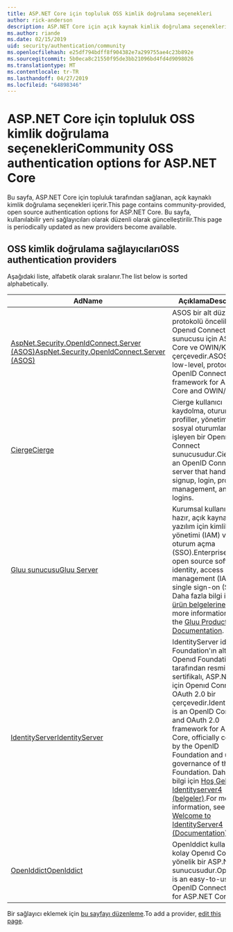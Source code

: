 ```yaml
---
title: ASP.NET Core için topluluk OSS kimlik doğrulama seçenekleri
author: rick-anderson
description: ASP.NET Core için açık kaynak kimlik doğrulama seçenekleri keşfedin.
ms.author: riande
ms.date: 02/15/2019
uid: security/authentication/community
ms.openlocfilehash: e25df794bdff8f904382e7a299755ae4c23b892e
ms.sourcegitcommit: 5b0eca8c21550f95de3bb21096bd4fd4d9098026
ms.translationtype: MT
ms.contentlocale: tr-TR
ms.lasthandoff: 04/27/2019
ms.locfileid: "64898346"
---
```

# <a name="community-oss-authentication-options-for-aspnet-core"></a><span data-ttu-id="91138-103">ASP.NET Core için topluluk OSS kimlik doğrulama seçenekleri</span><span class="sxs-lookup"><span data-stu-id="91138-103">Community OSS authentication options for ASP.NET Core</span></span>

<span data-ttu-id="91138-104">Bu sayfa, ASP.NET Core için topluluk tarafından sağlanan, açık kaynaklı kimlik doğrulama seçenekleri içerir.</span><span class="sxs-lookup"><span data-stu-id="91138-104">This page contains community-provided, open source authentication options for ASP.NET Core.</span></span> <span data-ttu-id="91138-105">Bu sayfa, kullanılabilir yeni sağlayıcıları olarak düzenli olarak güncelleştirilir.</span><span class="sxs-lookup"><span data-stu-id="91138-105">This page is periodically updated as new providers become available.</span></span>

## <a name="oss-authentication-providers"></a><span data-ttu-id="91138-106">OSS kimlik doğrulama sağlayıcıları</span><span class="sxs-lookup"><span data-stu-id="91138-106">OSS authentication providers</span></span>

<span data-ttu-id="91138-107">Aşağıdaki liste, alfabetik olarak sıralanır.</span><span class="sxs-lookup"><span data-stu-id="91138-107">The list below is sorted alphabetically.</span></span>

| <span data-ttu-id="91138-108">Ad</span><span class="sxs-lookup"><span data-stu-id="91138-108">Name</span></span> | <span data-ttu-id="91138-109">Açıklama</span><span class="sxs-lookup"><span data-stu-id="91138-109">Description</span></span> |
| ---- | ----------- |
| [<span data-ttu-id="91138-110">AspNet.Security.OpenIdConnect.Server (ASOS)</span><span class="sxs-lookup"><span data-stu-id="91138-110">AspNet.Security.OpenIdConnect.Server (ASOS)</span></span>](https://github.com/aspnet-contrib/AspNet.Security.OpenIdConnect.Server) | <span data-ttu-id="91138-111">ASOS bir alt düzey ve protokolü öncelikli Openıd Connect sunucusu için ASP.NET Core ve OWIN/Katana çerçevedir.</span><span class="sxs-lookup"><span data-stu-id="91138-111">ASOS is a low-level, protocol-first OpenID Connect server framework for ASP.NET Core and OWIN/Katana.</span></span> |
| [<span data-ttu-id="91138-112">Cierge</span><span class="sxs-lookup"><span data-stu-id="91138-112">Cierge</span></span>](https://github.com/pwdless/Cierge) | <span data-ttu-id="91138-113">Cierge kullanıcı kaydolma, oturum açma, profiller, yönetim ve sosyal oturumların işleyen bir Openıd Connect sunucusudur.</span><span class="sxs-lookup"><span data-stu-id="91138-113">Cierge is an OpenID Connect server that handles user signup, login, profiles, management, and social logins.</span></span> |
| [<span data-ttu-id="91138-114">Gluu sunucusu</span><span class="sxs-lookup"><span data-stu-id="91138-114">Gluu Server</span></span>](https://gluu.org/) | <span data-ttu-id="91138-115">Kurumsal kullanıma hazır, açık kaynak yazılım için kimlik, erişim yönetimi (IAM) ve çoklu oturum açma (SSO).</span><span class="sxs-lookup"><span data-stu-id="91138-115">Enterprise ready, open source software for identity, access management (IAM), and single sign-on (SSO).</span></span> <span data-ttu-id="91138-116">Daha fazla bilgi için [Gluu ürün belgelerine](https://gluu.org/docs/).</span><span class="sxs-lookup"><span data-stu-id="91138-116">For more information, see the [Gluu Product Documentation](https://gluu.org/docs/).</span></span> |
| [<span data-ttu-id="91138-117">IdentityServer</span><span class="sxs-lookup"><span data-stu-id="91138-117">IdentityServer</span></span>](https://identityserver.io/) | <span data-ttu-id="91138-118">IdentityServer idare .NET Foundation'ın altında ve Openıd Foundation tarafından resmi olarak sertifikalı, ASP.NET Core için Openıd Connect ve OAuth 2.0 bir çerçevedir.</span><span class="sxs-lookup"><span data-stu-id="91138-118">IdentityServer is an OpenID Connect and OAuth 2.0 framework for ASP.NET Core, officially certified by the OpenID Foundation and under governance of the .NET Foundation.</span></span> <span data-ttu-id="91138-119">Daha fazla bilgi için [Hoş Geldiniz Identityserver4 (belgeler)](https://identityserver4.readthedocs.io/en/latest/).</span><span class="sxs-lookup"><span data-stu-id="91138-119">For more information, see [Welcome to IdentityServer4 (Documentation)](https://identityserver4.readthedocs.io/en/latest/).</span></span> |
| [<span data-ttu-id="91138-120">OpenIddict</span><span class="sxs-lookup"><span data-stu-id="91138-120">OpenIddict</span></span>](https://github.com/openiddict/openiddict-core) | <span data-ttu-id="91138-121">OpenIddict kullanımı kolay Openıd Connect yönelik bir ASP.NET Core sunucusudur.</span><span class="sxs-lookup"><span data-stu-id="91138-121">OpenIddict is an easy-to-use OpenID Connect server for ASP.NET Core.</span></span> |

<span data-ttu-id="91138-122">Bir sağlayıcı eklemek için [bu sayfayı düzenleme](https://github.com/login?return_to=https%3A%2F%2Fgithub.com%2Faspnet%2FDocs%2Fedit%2Fmaster%2Faspnetcore%2Fsecurity%2Fauthentication%2Fcommunity.md).</span><span class="sxs-lookup"><span data-stu-id="91138-122">To add a provider, [edit this page](https://github.com/login?return_to=https%3A%2F%2Fgithub.com%2Faspnet%2FDocs%2Fedit%2Fmaster%2Faspnetcore%2Fsecurity%2Fauthentication%2Fcommunity.md).</span></span>
